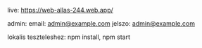 live: https://web-allas-244.web.app/

admin:
email: admin@example.com
jelszo: admin@example.com

lokalis teszteleshez: npm install, npm start
